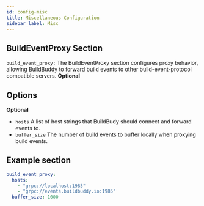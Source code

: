 ```yaml
---
id: config-misc
title: Miscellaneous Configuration
sidebar_label: Misc
---
```


## BuildEventProxy Section

`build_event_proxy:` The BuildEventProxy section configures proxy behavior, allowing BuildBuddy to forward build events to other build-event-protocol compatible servers. **Optional**

## Options

**Optional**

- `hosts` A list of host strings that BuildBudy should connect and forward events to.
- `buffer_size` The number of build events to buffer locally when proxying build events.

## Example section

```yaml title="config.yaml"
build_event_proxy:
  hosts:
    - "grpc://localhost:1985"
    - "grpc://events.buildbuddy.io:1985"
  buffer_size: 1000
```
